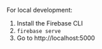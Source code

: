 For local development:

1. Install the Firebase CLI
1. `firebase serve`
1. Go to http://localhost:5000

